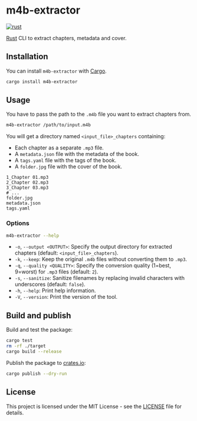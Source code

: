 # m4b-extractor

[![rust][rust-version-src]][rust-version-href]
<!-- [![tests][tests-src]][tests-href] -->
<!-- [![codecov][codecov-src]][codecov-href] -->

[Rust](https://www.rust-lang.org/) CLI to extract chapters, metadata and cover.

## Installation

You can install `m4b-extractor` with [Cargo](https://doc.rust-lang.org/cargo/).

```bash
cargo install m4b-extractor
```

## Usage

You have to pass the path to the `.m4b` file you want to extract chapters from.

```bash
m4b-extractor /path/to/input.m4b
```

You will get a directory named `<input_file>_chapters` containing:

- Each chapter as a separate `.mp3` file.
- A `metadata.json` file with the metadata of the book.
- A `tags.yaml` file with the tags of the book.
- A `folder.jpg` file with the cover of the book.

```plain
1_Chapter 01.mp3
2_Chapter 02.mp3
3_Chapter 03.mp3
# ...
folder.jpg
metadata.json
tags.yaml
```

### Options

```bash
m4b-extractor --help
```

- `-o`, `--output <OUTPUT>`: Specify the output directory for extracted chapters (default: `<input_file>_chapters`).
- `-k`, `--keep`: Keep the original `.m4b` files without converting them to `.mp3`.
- `-q`, `--quality <QUALITY>`: Specify the conversion quality (1=best, 9=worst) for `.mp3` files (default: `2`).
- `-s`, `--sanitize`: Sanitize filenames by replacing invalid characters with underscores (default: `false`).
- `-h`, `--help`: Print help information.
- `-V`, `--version`: Print the version of the tool.

## Build and publish

Build and test the package:

```bash
cargo test
rm -rf ./target
cargo build --release
```

Publish the package to [crates.io](https://crates.io):

```bash
cargo publish --dry-run
```

## License

This project is licensed under the MIT License - see the [LICENSE](LICENSE) file for details.

[rust-version-src]: https://img.shields.io/badge/Rust-v1.88.0-000000?colorA=18181B&logo=Rust&logoColor=ffffff
[rust-version-href]: https://www.rust-lang.org/
